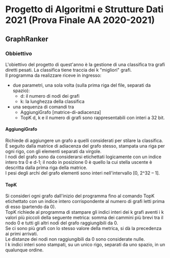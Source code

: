 # Progetto di Algoritmi e Strutture Dati 2021 (Prova Finale AA 2020-2021)
## GraphRanker
### Obbiettivo
L'obiettivo del progetto di quest'anno è la gestione di una classifica tra grafi   
diretti pesati. La classifica tiene traccia dei k "migliori" grafi.   
Il programma da realizzare riceve in ingresso:
  * due parametri, una sola volta (sulla prima riga del file, separati da spazio):
    - d: il numero di nodi dei grafi
    - k: la lunghezza della classifica
  * una sequenza di comandi tra
    - AggiungiGrafo [matrice-di-adiacenza]
    - TopK
d, k e il numero di grafi sono rappresentabili con interi a 32 bit.

#### AggiungiGrafo
Richiede di aggiungere un grafo a quelli considerati per stilare la classifica. È seguito dalla matrice di adiacenza del grafo stesso, stampata una riga per ogni rigo, con gli elementi separati da virgole.     
I nodi del grafo sono da considerarsi etichettati logicamente con un indice intero tra 0 e d-1; il nodo in posizione 0 è quello la cui stella uscente è descritta dalla prima riga della matrice.    
I pesi degli archi del grafo elementi sono interi nell'intervallo [0, 2^32 – 1].  


#### TopK
Si consideri ogni grafo dall'inizio del programma fino al comando TopK etichettato con un indice intero corrispondente al numero di grafi letti prima di esso (partendo da 0).  
TopK richiede al programma di stampare gli indici interi dei k grafi aventi i k valori più piccoli della seguente metrica: somma dei cammini più brevi tra il nodo 0 e tutti gli altri nodi del grafo raggiungibili da 0.   
Se ci sono più grafi con lo stesso valore della metrica, si dà la precedenza ai primi arrivati.  
Le distanze dei nodi non raggiungibili da 0 sono considerate nulle.  
I k indici interi sono stampati, su un unico rigo, separati da uno spazio, in un qualunque ordine.  
